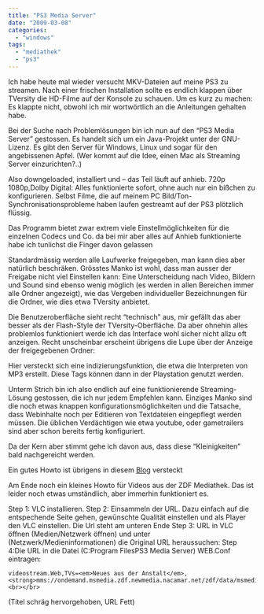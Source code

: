 ```yaml
---
title: "PS3 Media Server"
date: "2009-03-08"
categories: 
  - "windows"
tags: 
  - "mediathek"
  - "ps3"
---
```


Ich habe heute mal wieder versucht MKV-Dateien auf meine PS3 zu streamen. Nach einer frischen Installation sollte es endlich klappen über TVersity die HD-Filme auf der Konsole zu schauen. Um es kurz zu machen: Es klappte nicht, obwohl ich mir wortwörtlich an die Anleitungen gehalten habe.

Bei der Suche nach Problemlösungen bin ich nun auf den “PS3 Media Server” gestossen. Es handelt sich um ein Java-Projekt unter der GNU-Lizenz. Es gibt den Server für Windows, Linux und sogar für den angebissenen Apfel. (Wer kommt auf die Idee, einen Mac als Streaming Server einzurichten?..)

Also downgeloaded, installiert und – das Teil läuft auf anhieb. 720p 1080p,Dolby Digital: Alles funktionierte sofort, ohne auch nur ein bißchen zu konfigurieren. Selbst Filme, die auf meinem PC Bild/Ton-Synchronisationsprobleme haben laufen gestreamt auf der PS3 plötzlich flüssig.

Das Programm bietet zwar extrem viele Einstellmöglichkeiten für die einzelnen Codecs und Co. da bei mir aber alles auf Anhieb funktionierte habe ich tunlichst die Finger davon gelassen

Standardmässig werden alle Laufwerke freigegeben, man kann dies aber natürlich beschräken. Grösstes Manko ist wohl, dass man ausser der Freigabe nicht viel Einstellen kann: Eine Unterscheidung nach Video, Bildern und Sound sind ebenso wenig möglich (es werden in allen Bereichen immer alle Ordner angezeigt), wie das Vergeben individueller Bezeichnungen für die Ordner, wie dies etwa TVersity anbietet.

Die Benutzeroberfläche sieht recht “technisch” aus, mir gefällt das aber besser als der Flash-Style der TVersity-Oberfläche. Da aber ohnehin alles problemlos funktioniert werde ich das Interface wohl sicher nicht allzu oft anzeigen. Recht unscheinbar erscheint übrigens die Lupe über der Anzeige der freigegebenen Ordner:

Hier versteckt sich eine indizierungsfunktion, die etwa die Interpreten von MP3 erstellt. Diese Tags können dann in der Playstation genutzt werden.

Unterm Strich bin ich also endlich auf eine funktionierende Streaming-Lösung gestossen, die ich nur jedem Empfehlen kann. Einziges Manko sind die noch etwas knappen konfigurationsmöglichkeiten und die Tatsache, dass Webinhalte noch per Editieren von Textdateien eingepflegt werden müssen. Die üblichen Verdächtigen wie etwa youtube, oder gametrailers sind aber schon bereits fertig konfiguriert.

Da der Kern aber stimmt gehe ich davon aus, dass diese “Kleinigkeiten” bald nachgereicht werden.

Ein gutes Howto ist übrigens in diesem [Blog](http://otmanix.de/2009/01/30/howto-ps3-media-server-auf-windows-xp/) versteckt

Am Ende noch ein kleines Howto für Videos aus der ZDF Mediathek. Das ist leider noch etwas umständlich, aber immerhin funktioniert es.

Step 1: VLC installieren. Step 2: Einsammeln der URL. Dazu einfach auf die entspechende Seite gehen, gewünschte Qualität einstellen und als Player den VLC einstellen. Die Url steht am unteren Ende Step 3: URL in VLC öffnen (Medien/Netzwerk öffnen) und unter (Netzwerk/Medieninformationen) die Original URL heraussuchen: Step 4:Die URL in die Datei (C:Program FilesPS3 Media Server) WEB.Conf eintragen:

```
videostream.Web,TVs=<em>Neues aus der Anstalt</em>,<strong>mms://ondemand.msmedia.zdf.newmedia.nacamar.net/zdf/data/msmedia/zdf/09/02/090217_anstalt_nad_vh.wmv</strong><br></br>
```

(Titel schräg hervorgehoben, URL Fett)
